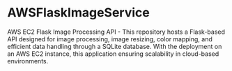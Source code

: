 # AWSFlaskImageService
AWS EC2 Flask Image Processing API - This repository hosts a Flask-based API designed for image processing, image resizing, color mapping, and efficient data handling through a SQLite database. With the deployment on an AWS EC2 instance, this application ensuring scalability in cloud-based environments.
